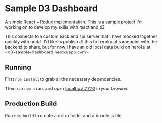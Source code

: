 # Sample D3 Dashboard

A simple React + Redux implementation. This is a sample project I'm working on to develop my skills with react and d3

This connects to a custom back end api server that I have mocked together quickly with nodal.  I'd like to publish all this to heroku at somepoint with the backend to share, but for now I have an old local data build on heroku at <d3-sample-dashboard.herokuapp.com>

## Running

First `npm install` to grab all the necessary dependencies. 

Then run `npm start` and open <localhost:7770> in your browser.

## Production Build

Run `npm build` to create a distro folder and a bundle.js file.

